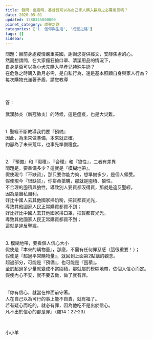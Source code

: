 ```yaml
---
title: 發問：瘟疫時，基督徒可以為自己家人購入數月之必需用品嗎？
date: 2020-05-01
updated: 1588345800000
pixnet_category: 成聖之路
categories: ['1. 信仰與生活', '成聖之路']
tags: []
sidebar: 
---
```


<div>問題：目前身處疫情嚴重美國，謝謝您提供經文，安靜焦慮的心。</div>
<div>然而想請問，在大家瘋狂搶口罩、清潔用品的情況下，</div>
<div>自身是否可以為小犬先購入早產兒特殊牛奶？</div>
<div>在危急之時購入數月必需，是自私行為，還是基本照顧自身與家人行為？</div>
<div>每次購物充滿著矛盾，請您教導</div>
<div> </div>
<div> </div>
<div> </div>
<div>答：</div>
<div> </div>
<div>武漢肺炎（新冠肺炎）的時候，這是瘟疫，也是大災難。</div>
<div> </div>
<div> </div>
<div>1.<span style="white-space:pre"> </span>聖經不斷教導我們要『預備』</div>
<div>因此，為未來做準備，本來就正確。</div>
<div>約瑟為了未來荒年，也事先準備糧食。</div>
<div> </div>
<div> </div>
<div>2.<span style="white-space:pre"> </span>『預備』和『囤積』、『合理』和『狼性』，二者有差異</div>
<div>問題是，要準備多少？這就是『模糊地帶』。</div>
<div>假使現今『不缺貨』，那只要你能力夠，想準備多少，是個人領受。</div>
<div>假使現今『很缺貨』，你拼命搶購，那就是囤積、狼性。</div>
<div>不合理的囤積與狼性，導致別人要買都沒得買，那就是違反聖經，</div>
<div>因為是自私自利。</div>
<div>好比中國人去其他國家掃奶粉，把貨都買光光，</div>
<div>導致其他國家人民正常購買都買不到；</div>
<div>好比好比中國人去其他國家掃口罩，把貨都買光光，</div>
<div>導致其他國家人民正常購買都買不到；</div>
<div>這就是違反聖經。</div>
<div> </div>
<div> </div>
<div>3.<span style="white-space:pre"> </span>模糊地帶，要看個人信心大小</div>
<div>假使是『本來的購物量』，那麼，不需有任何罪惡感（這很重要！）；</div>
<div>假使是『超過平常購物量』，就回到上面第2點講的觀念。</div>
<div>超過部分，可能是『預備』，也可能是『囤積』。</div>
<div>至於超過多少量就變成不當囤積，那就屬於模糊地帶，依個人信心而定。</div>
<div>假使內心不安，就不要去做，做了就有罪。</div>
<div> </div>
<div> </div>
<div>『你有信心，就當在神面前守著。</div>
<div>人在自己以為可行的事上能不自責，就有福了。</div>
<div>若有疑心而吃的，就必有罪，因為他吃不是出於信心。</div>
<div>凡不出於信心的都是罪』（羅14：22-23）</div>
<p> </p>
<p>小小羊</p>
